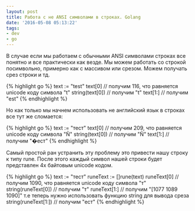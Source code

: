 ```yaml
---
layout: post
title: Работа с не ANSI символами в строках. Golang
date: '2016-05-08 05:13:22'
tags:
- dev
- go
---
```


В случае если мы работаем с обычными ANSI символами строках все понятно и все практически как везде. Мы можем работать со строкой посимвольно, примерно как с массивом или срезом. Можем получать срез строки и тд.

<!--more-->

{% highlight go %}
text := "test"
text[0] // получим 116, что равняется unicode коду символа "t"
string(text[0]) // получим "t"
text[1:] // получим "est"
{% endhighlight %}

Но как только мы начнем использовать не английский язык в строках все тут же сломается:

{% highlight go %}
text := "тест"
text[0] // получим 209, что равняется unicode коду символа "Ñ"
string(text[0]) // получим "Ñ"
text[1:] // получим "�ест"
{% endhighlight %}

Самый простой ран устранить эту проблему это привести нашу строку к типу rune. После этого каждый символ нашей строки будет представлен 4х байтовым unicode кодом.

{% highlight go %}
text := "тест"
runeText := []rune(text)
runeText[0] // получим 1090, что равняется unicode коду символа "т"
string(runeText[0]) // получим "т"
runeText[1:] // получим "[1077 1089 1090]" т.е теперь нужно использовать функцию string для вывода среза
string(runeText[1:]) //  получим "ест"
{% endhighlight %}
